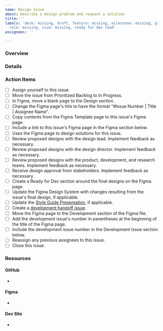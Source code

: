 ```yaml
---
name: Design Issue
about: Describe a design problem and request a solution
title: ''
labels: 'deck: missing, draft, feature: missing, milestone: missing, priority: missing,
  role: missing, size: missing, ready for dev lead'
assignees: ''

---
```


### Overview

### Details


### Action Items
- [ ] Assign yourself to this issue.
- [ ] Move the issue from Prioritized Backlog to In Progress.
- [ ] In Figma, move a blank page to the Design section.
- [ ] Change the Figma page's title to have the format "#Issue Number | Title | Assignee Name".
- [ ] Copy contents from the Figma Template page to this issue's Figma page.
- [ ] Include a link to this issue's Figma page in the Figma section below.
- [ ] Uses the Figma page to design solutions for this issue.
- [ ] Review proposed designs with the design lead. Implement feedback as necessary.
- [ ] Review proposed designs with the design director. Implement feedback as necessary.
- [ ] Review proposed designs with the product, development, and research teams. Implement feedback as necessary.
- [ ] Receive design approval from stakeholders. Implement feedback as necessary.
- [ ] Create a Ready for Dev section around the final designs on the Figma page.
- [ ] Update the Figma Design System with changes resulting from the issue's final design, if applicable.
- [ ] Update the [Style Guide Presentation](https://docs.google.com/presentation/d/1I4q35NL2WW2RpksIyawhHCd8qJnrjme1ZDNIBxu24hQ/), if applicable.
- [ ] Create a [development handoff issue](https://github.com/hackforla/tdm-calculator/issues/new?template=development-handoff-issue.md).
- [ ] Move the Figma page to the Development section of the Figma file.
- [ ] Add the development issue's number in parentheses at the beginning of the title of the Figma page.
- [ ] Include the development issue number in the Development Issue section below.
- [ ] Reassign any previous assignees to this issue.
- [ ] Close this issue.

### Resources

#### GitHub
- 

#### Figma
- 

#### Dev Site
- 
